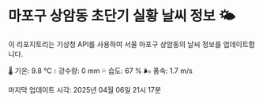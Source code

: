 
# 마포구 상암동 초단기 실황 날씨 정보 🌤️

이 리포지토리는 기상청 API를 사용하여 서울 마포구 상암동의 날씨 정보를 업데이트합니다. 

🌡️ 기온: 9.8 ℃
💧 강수량: 0 mm
💦 습도: 67 %
🌬️ 풍속: 1.7 m/s

마지막 업데이트 시각: 2025년 04월 06일 21시 17분    
